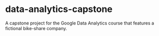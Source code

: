 # data-analytics-capstone
A capstone project for the Google Data Analytics course that features a fictional bike-share company. 
